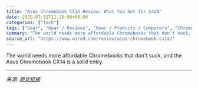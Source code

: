 ```yaml
---
title: "Asus Chromebook CX14 Review: What You Get for $429"
date: 2025-07-31T11:30:00+08:00
categories: ["tech"]
tags: ["Gear", "Gear / Reviews", "Gear / Products / Computers", "Chromebook", "laptops", "review", "Reviews", "Chromebooks", "Computers", "Shopping", "Product Review"]
summary: "The world needs more affordable Chromebooks that don't suck, and the Asus Chromebook CX14 is a solid entry."
source_url: "https://www.wired.com/review/asus-chromebook-cx14/"
---
```


The world needs more affordable Chromebooks that don't suck, and the Asus Chromebook CX14 is a solid entry.

---

*来源: [原文链接](https://www.wired.com/review/asus-chromebook-cx14/)*
